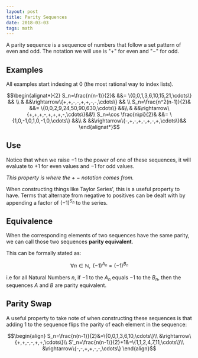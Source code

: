 ```yaml
---
layout: post
title: Parity Sequences
date: 2018-03-03
tags: math
---
```

<!-- Thought about this when we had to find Taylor series' for certain sinusoidal functions and the terms had hard to capture patterns of negative/even terms. It is possible to capture this via more sinusoidal functions but I wanted a polynomial answer. I don't think there is a polynomial answer for the general case, and the 2 examples below are the extent of my findings. -->

A parity sequence is a sequence of numbers that follow a set pattern of even and odd. The notation we will use is "$+$" for even and "$-$" for odd.

## Examples
All examples start indexing at 0 (the most rational way to index lists).

$$\begin{alignat*}{2}
  S_n=\frac{n(n-1)}{2}& &&= \{0,0,1,3,6,10,15,21,\cdots\} && \\
  & &&\rightarrow\{+,+,-,-,+,+,-,-,\cdots\} && \\
  S_n=\frac{n^2(n-1)}{2}& &&= \{0,0,2,9,24,50,90,630,\cdots\} &&\\
  & &&\rightarrow\{+,+,+,-,+,+,+,-,\cdots\}&&\\
  S_n=\cos \frac{n\pi}{2}& &&= \{1,0,-1,0,1,0,-1,0,\cdots\} &&\\
  & &&\rightarrow\{-,+,-,+,-,+,-,+,\cdots\}&&
\end{alignat*}$$

<!--more-->

## Use
Notice that when we raise $-1$ to the power of one of these sequences, it will evaluate to $+1$ for even values and $-1$ for odd values.

*This property is where the $+$ $-$ notation comes from.*

When constructing things like Taylor Series', this is a useful property to have. Terms that alternate from negative to positives can be dealt with by appending a factor of $(-1)^{S_n}$ to the series.

## Equivalence
When the corresponding elements of two sequences have the same parity, we can call those two sequences **parity equivalent**.

This can be formally stated as:

$$\forall n\in\mathbb{N},\text{ }(-1)^{A_n}=(-1)^{B_n}$$

i.e for all Natural Numbers $n$, if $-1$ to the $A_n$ equals $-1$ to the $B_n$, then the sequences $A$ and $B$ are parity equivalent.

## Parity Swap
A useful property to take note of when constructing these sequences is that adding $1$ to the sequence flips the parity of each element in the sequence:

$$\begin{align}
S_n=\frac{n(n-1)}{2}&=\{0,0,1,3,6,10,\cdots\}\\
&\rightarrow\{+,+,-,-,+,+,\cdots\}\\
S'_n=\frac{n(n-1)}{2}+1&=\{1,1,2,4,7,11,\cdots\}\\
&\rightarrow\{-,-,+,+,-,-,\cdots\}
\end{align}$$
